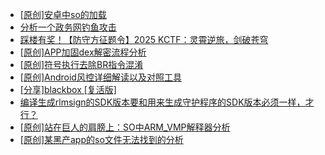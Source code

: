 + [[原创]安卓中so的加载](https://bbs.kanxue.com/thread-286004.htm)
+ [分析一个政务网钓鱼攻击](https://bbs.kanxue.com/thread-286523.htm)
+ [踩楼有奖！【防守方征题令】2025 KCTF：灵霄逆旅，剑破苍穹](https://bbs.kanxue.com/thread-286311.htm)
+ [[原创]APP加固dex解密流程分析](https://bbs.kanxue.com/thread-280609.htm)
+ [[原创]符号执行去除BR指令混淆](https://bbs.kanxue.com/thread-280737.htm)
+ [[原创]Android风控详细解读以及对照工具](https://bbs.kanxue.com/thread-286120.htm)
+ [[分享]blackbox [复活版]](https://bbs.kanxue.com/thread-286308.htm)
+ [编译生成rlmsign的SDK版本要和用来生成守护程序的SDK版本必须一样，才行？](https://bbs.kanxue.com/thread-282456.htm)
+ [[原创]站在巨人的肩膀上：SO中ARM_VMP解释器分析](https://bbs.kanxue.com/thread-286451.htm)
+ [[原创]某黑产app的so文件无法找到的分析](https://bbs.kanxue.com/thread-284545.htm)

